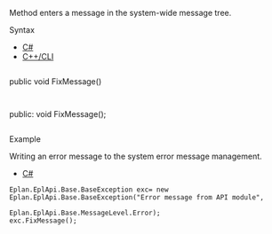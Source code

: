 Method enters a message in the system-wide message tree.

Syntax

* [C#](#i-syntax-CS)
* [C++/CLI](#i-syntax-CPP2005)

```
```
public void FixMessage()
```
```

```
```
public:
void FixMessage();
```
```

Example

Writing an error message to the system error message management.

* [C#](#i-tab-content-25950f6c-9662-4050-b2b2-c2bf6dff455d)

```
Eplan.EplApi.Base.BaseException exc= new Eplan.EplApi.Base.BaseException("Error message from API module",
                                                                          Eplan.EplApi.Base.MessageLevel.Error);
exc.FixMessage();
```

